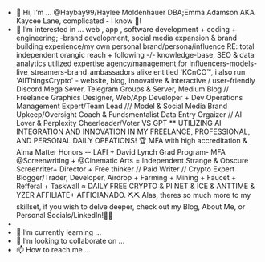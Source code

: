 - 👋 Hi, I’m ... @Haybay99/Haylee Moldenhauer DBA;Emma Adamson AKA Kaycee Lane, complicated - I know 🤯!
- 👀 I’m interested in ... web , app , software development + coding + engineering;
-brand development, social media expansion & brand building experience/my own personal brand/persona/influence RE: total independent orangic reach + following -/- knowledge-base, SEO & data analytics utilized expertise agency/management for influencers-models-live_streamers-brand_ambassadors alike entitled 'KCnCO™, i also run 'AllThingsCrypto' - website, blog, innovative & interactive / user-friendly Discord Mega Sever, Telegram Groups & Server, Medium Blog // Freelance Graphics Designer, Web/App Developer + Dev Operations Management Expert/Team Lead /// Model & Social Media Brand Upkeep/Oversight Coach & Fundsmentalist Data Entry Orgaizer // AI Lover & Perplexity Cheerleader/Voter VS GPT ** UTILIZING AI INTEGRATION AND INNOVATION IN MY FREELANCE, PROFESSIONAL, AND PERSONAL DAILY OPEATIONS! 🏆 MFA with high accreditation & Alma Matter Honors -- LAFI + David Lynch Grad Program- MFA @Screenwriting + @Cinematic Arts = Independent Strange & Obscure Screenriter+ Director + Free thinker // Paid Writer // Crypto Expert Blogger/Trader, Developer, Airdrop + Farming + Mining + Faucet + Refferal + Taskwall ≈ DAILY FREE CRYPTO & PI NET & ICE & ANTTIME & YZER AFFILIATE+ AFFICIANADO. ⛏️⛏️ Alas, theres so much more to my skillset, if you wish to delve deeper, check out my Blog, About Me, or Personal Socials/LinkedIn!🤯📣
- 
- 🌱 I’m currently learning ...
- 💞️ I’m looking to collaborate on ...
- 📫 How to reach me ...

<!---
Haybay99/Haybay99 is a ✨ special ✨ repository because its `README.md` (this file) appears on your GitHub profile.
You can click the Preview link to take a look at your changes.
--->
